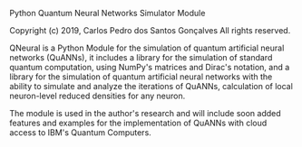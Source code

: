 Python Quantum Neural Networks Simulator Module

Copyright (c) 2019, Carlos Pedro dos Santos Gonçalves
All rights reserved.

QNeural is a Python Module for the simulation of quantum artificial neural networks (QuANNs), it includes a library for the simulation of standard quantum computation, using NumPy's matrices and Dirac's notation, and a library for the simulation of quantum artificial neural networks with the ability to simulate and analyze the iterations of QuANNs, calculation of local neuron-level reduced densities for any neuron.

The module is used in the author's research and will include soon added features and examples for the implementation of QuANNs with cloud access to IBM's Quantum Computers.
